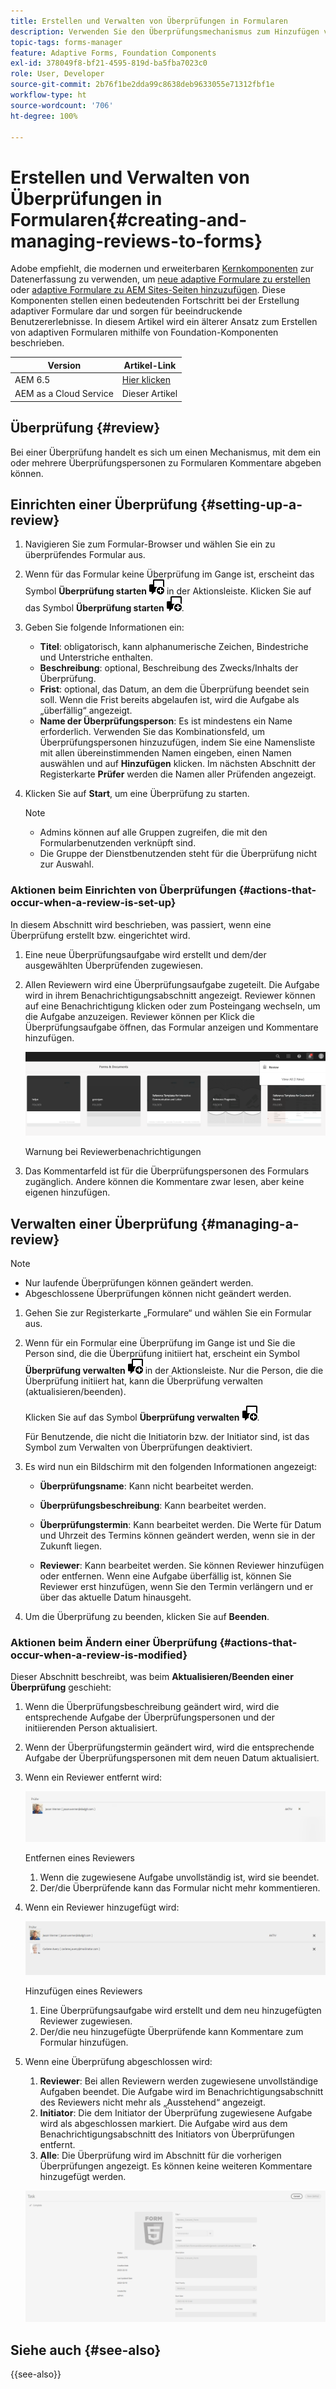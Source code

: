 ```yaml
---
title: Erstellen und Verwalten von Überprüfungen in Formularen
description: Verwenden Sie den Überprüfungsmechanismus zum Hinzufügen von Prüfenden und damit Prüfende ein Formular kommentieren können.
topic-tags: forms-manager
feature: Adaptive Forms, Foundation Components
exl-id: 378049f8-bf21-4595-819d-ba5fba7023c0
role: User, Developer
source-git-commit: 2b76f1be2dda99c8638deb9633055e71312fbf1e
workflow-type: ht
source-wordcount: '706'
ht-degree: 100%

---
```


# Erstellen und Verwalten von Überprüfungen in Formularen{#creating-and-managing-reviews-to-forms}

<span class="preview"> Adobe empfiehlt, die modernen und erweiterbaren [Kernkomponenten](https://experienceleague.adobe.com/docs/experience-manager-core-components/using/adaptive-forms/introduction.html?lang=de) zur Datenerfassung zu verwenden, um [neue adaptive Formulare zu erstellen](/help/forms/creating-adaptive-form-core-components.md) oder [adaptive Formulare zu AEM Sites-Seiten hinzuzufügen](/help/forms/create-or-add-an-adaptive-form-to-aem-sites-page.md). Diese Komponenten stellen einen bedeutenden Fortschritt bei der Erstellung adaptiver Formulare dar und sorgen für beeindruckende Benutzererlebnisse. In diesem Artikel wird ein älterer Ansatz zum Erstellen von adaptiven Formularen mithilfe von Foundation-Komponenten beschrieben. </span>


| Version | Artikel-Link |
| -------- | ---------------------------- |
| AEM 6.5 | [Hier klicken](https://experienceleague.adobe.com/docs/experience-manager-65/forms/adaptive-forms-advanced-authoring/create-reviews-forms.html?lang=de) |
| AEM as a Cloud Service | Dieser Artikel |

## Überprüfung {#review}

Bei einer Überprüfung handelt es sich um einen Mechanismus, mit dem ein oder mehrere Überprüfungspersonen zu Formularen Kommentare abgeben können.

## Einrichten einer Überprüfung {#setting-up-a-review}

1. Navigieren Sie zum Formular-Browser und wählen Sie ein zu überprüfendes Formular aus.
1. Wenn für das Formular keine Überprüfung im Gange ist, erscheint das Symbol **Überprüfung starten** ![aem6forms_review_chat_comment](assets/aem6forms_review_chat_comment.png) in der Aktionsleiste. Klicken Sie auf das Symbol **Überprüfung starten** ![aem6forms_review_chat_comment](assets/aem6forms_review_chat_comment.png).
1. Geben Sie folgende Informationen ein:

   * **Titel**: obligatorisch, kann alphanumerische Zeichen, Bindestriche und Unterstriche enthalten.
   * **Beschreibung**: optional, Beschreibung des Zwecks/Inhalts der Überprüfung.
   * **Frist**: optional, das Datum, an dem die Überprüfung beendet sein soll. Wenn die Frist bereits abgelaufen ist, wird die Aufgabe als „überfällig“ angezeigt.
   * **Name der Überprüfungsperson**: Es ist mindestens ein Name erforderlich. Verwenden Sie das Kombinationsfeld, um Überprüfungspersonen hinzuzufügen, indem Sie eine Namensliste mit allen übereinstimmenden Namen eingeben, einen Namen auswählen und auf **Hinzufügen** klicken. Im nächsten Abschnitt der Registerkarte **Prüfer** werden die Namen aller Prüfenden angezeigt.

1. Klicken Sie auf **Start**, um eine Überprüfung zu starten.

   >[!NOTE]
   >
   >* Admins können auf alle Gruppen zugreifen, die mit den Formularbenutzenden verknüpft sind.
   >* Die Gruppe der Dienstbenutzenden steht für die Überprüfung nicht zur Auswahl.

### Aktionen beim Einrichten von Überprüfungen {#actions-that-occur-when-a-review-is-set-up}

In diesem Abschnitt wird beschrieben, was passiert, wenn eine Überprüfung erstellt bzw. eingerichtet wird.

1. Eine neue Überprüfungsaufgabe wird erstellt und dem/der ausgewählten Überprüfenden zugewiesen.
1. Allen Reviewern wird eine Überprüfungsaufgabe zugeteilt. Die Aufgabe wird in ihrem Benachrichtigungsabschnitt angezeigt. Reviewer können auf eine Benachrichtigung klicken oder zum Posteingang wechseln, um die Aufgabe anzuzeigen. Reviewer können per Klick die Überprüfungsaufgabe öffnen, das Formular anzeigen und Kommentare hinzufügen.

   ![Warnung bei Reviewerbenachrichtigungen](assets/review-notification-img.png)

   Warnung bei Reviewerbenachrichtigungen

1. Das Kommentarfeld ist für die Überprüfungspersonen des Formulars zugänglich. Andere können die Kommentare zwar lesen, aber keine eigenen hinzufügen.

## Verwalten einer Überprüfung {#managing-a-review}

>[!NOTE]
>
>* Nur laufende Überprüfungen können geändert werden.
>* Abgeschlossene Überprüfungen können nicht geändert werden.

1. Gehen Sie zur Registerkarte „Formulare“ und wählen Sie ein Formular aus.

1. Wenn für ein Formular eine Überprüfung im Gange ist und Sie die Person sind, die die Überprüfung initiiert hat, erscheint ein Symbol **Überprüfung verwalten** ![aem6forms_review_chat_comment](assets/aem6forms_review_chat_comment.png) in der Aktionsleiste. Nur die Person, die die Überprüfung initiiert hat, kann die Überprüfung verwalten (aktualisieren/beenden).

   Klicken Sie auf das Symbol **Überprüfung verwalten** ![aem6forms_review_chat_comment](assets/aem6forms_review_chat_comment.png).

   Für Benutzende, die nicht die Initiatorin bzw. der Initiator sind, ist das Symbol zum Verwalten von Überprüfungen deaktiviert.

1. Es wird nun ein Bildschirm mit den folgenden Informationen angezeigt:

   * **Überprüfungsname**: Kann nicht bearbeitet werden.

   * **Überprüfungsbeschreibung**: Kann bearbeitet werden.

   * **Überprüfungstermin**: Kann bearbeitet werden. Die Werte für Datum und Uhrzeit des Termins können geändert werden, wenn sie in der Zukunft liegen.

   * **Reviewer**: Kann bearbeitet werden. Sie können Reviewer hinzufügen oder entfernen. Wenn eine Aufgabe überfällig ist, können Sie Reviewer erst hinzufügen, wenn Sie den Termin verlängern und er über das aktuelle Datum hinausgeht.

1. Um die Überprüfung zu beenden, klicken Sie auf **Beenden**.

### Aktionen beim Ändern einer Überprüfung {#actions-that-occur-when-a-review-is-modified}

Dieser Abschnitt beschreibt, was beim **Aktualisieren/Beenden einer Überprüfung** geschieht:

1. Wenn die Überprüfungsbeschreibung geändert wird, wird die entsprechende Aufgabe der Überprüfungspersonen und der initiierenden Person aktualisiert.
1. Wenn der Überprüfungstermin geändert wird, wird die entsprechende Aufgabe der Überprüfungspersonen mit dem neuen Datum aktualisiert.

1. Wenn ein Reviewer entfernt wird:

   ![Entfernen eines Reviewers](assets/removeduser.png)

   Entfernen eines Reviewers

   1. Wenn die zugewiesene Aufgabe unvollständig ist, wird sie beendet.
   1. Der/die Überprüfende kann das Formular nicht mehr kommentieren.

1. Wenn ein Reviewer hinzugefügt wird:

   ![Hinzufügen eines Reviewers](assets/addedreviewer.png)

   Hinzufügen eines Reviewers

   1. Eine Überprüfungsaufgabe wird erstellt und dem neu hinzugefügten Reviewer zugewiesen.
   1. Der/die neu hinzugefügte Überprüfende kann Kommentare zum Formular hinzufügen.

1. Wenn eine Überprüfung abgeschlossen wird:

   1. **Reviewer**: Bei allen Reviewern werden zugewiesene unvollständige Aufgaben beendet. Die Aufgabe wird im Benachrichtigungsabschnitt des Reviewers nicht mehr als „Ausstehend“ angezeigt.
   1. **Initiator**: Die dem Initiator der Überprüfung zugewiesene Aufgabe wird als abgeschlossen markiert. Die Aufgabe wird aus dem Benachrichtigungsabschnitt des Initiators von Überprüfungen entfernt.
   1. **Alle**: Die Überprüfung wird im Abschnitt für die vorherigen Überprüfungen angezeigt. Es können keine weiteren Kommentare hinzugefügt werden.

   ![Überprüfung abgeschlossen](assets/review-complete-imgg.png)


## Siehe auch {#see-also}

{{see-also}}


<!--

>[!MORELIKETHIS]
>
>* [Associating submission reviewers with a form](/help/forms/adding-reviewers-form.md)

-->